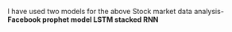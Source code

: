 
I have used two models for the above Stock market data analysis-
   <b> Facebook prophet model </b>
    <b>LSTM stacked RNN</b>
